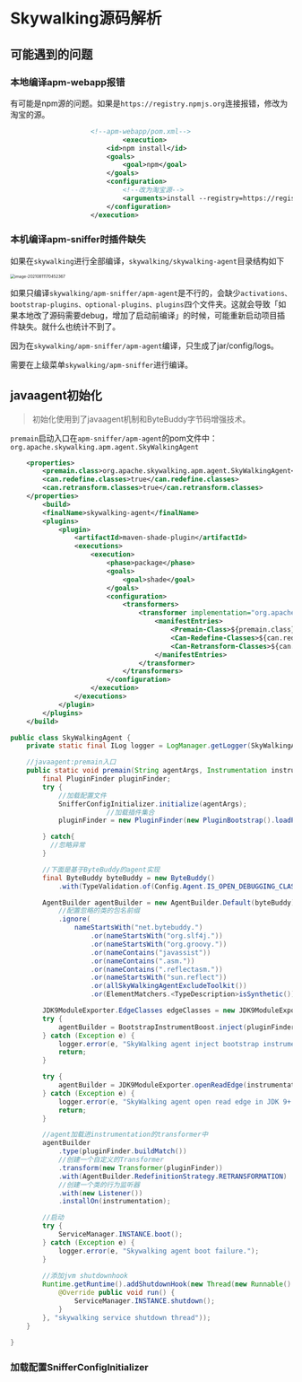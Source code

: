 # Skywalking源码解析

## 可能遇到的问题

### 本地编译apm-webapp报错

有可能是npm源的问题。如果是```https://registry.npmjs.org```连接报错，修改为淘宝的源。

```xml
                    <!--apm-webapp/pom.xml-->
				            <execution>
                        <id>npm install</id>
                        <goals>
                            <goal>npm</goal>
                        </goals>
                        <configuration>
                          	<!--改为淘宝源-->
                            <arguments>install --registry=https://registry.npm.taobao.org/ --sass_binary_site=https://npm.taobao.org/mirrors/node-sass/</arguments>
                        </configuration>
                    </execution>
```

### 本机编译apm-sniffer时插件缺失

如果在```skywalking```进行全部编译，```skywalking/skywalking-agent```目录结构如下

<img src="https://gitee.com/wangigor/typora-images/raw/master/image-20210811170452367.png" alt="image-20210811170452367" style="zoom:50%;" />

如果只编译`skywalking/apm-sniffer/apm-agent`是不行的，会缺少`activations、bootstrap-plugins、optional-plugins、plugins`四个文件夹。这就会导致「如果本地改了源码需要debug，增加了启动前编译」的时候，可能重新启动项目插件缺失。就什么也统计不到了。

因为在`skywalking/apm-sniffer/apm-agent`编译，只生成了jar/config/logs。

需要在上级菜单`skywalking/apm-sniffer`进行编译。

## javaagent初始化

> 初始化使用到了javaagent机制和ByteBuddy字节码增强技术。

```premain```启动入口在```apm-sniffer/apm-agent```的pom文件中：```org.apache.skywalking.apm.agent.SkyWalkingAgent```

```xml
    <properties>
        <premain.class>org.apache.skywalking.apm.agent.SkyWalkingAgent</premain.class>
        <can.redefine.classes>true</can.redefine.classes>
        <can.retransform.classes>true</can.retransform.classes>
    </properties>
		<build>
        <finalName>skywalking-agent</finalName>
        <plugins>
            <plugin>
                <artifactId>maven-shade-plugin</artifactId>
                <executions>
                    <execution>
                        <phase>package</phase>
                        <goals>
                            <goal>shade</goal>
                        </goals>
                        <configuration>
                            <transformers>
                                <transformer implementation="org.apache.maven.plugins.shade.resource.ManifestResourceTransformer">
                                    <manifestEntries>
                                        <Premain-Class>${premain.class}</Premain-Class>
                                        <Can-Redefine-Classes>${can.redefine.classes}</Can-Redefine-Classes>
                                        <Can-Retransform-Classes>${can.retransform.classes}</Can-Retransform-Classes>
                                    </manifestEntries>
                                </transformer>
                            </transformers>
                        </configuration>
                    </execution>
                </executions>
            </plugin>
        </plugins>
    </build>
```

```java
public class SkyWalkingAgent {
    private static final ILog logger = LogManager.getLogger(SkyWalkingAgent.class);

    //javaagent:premain入口
    public static void premain(String agentArgs, Instrumentation instrumentation) throws PluginException, IOException {
        final PluginFinder pluginFinder;
        try {
          	//加载配置文件
            SnifferConfigInitializer.initialize(agentArgs);
						//加载插件集合
            pluginFinder = new PluginFinder(new PluginBootstrap().loadPlugins());

        } catch{
          //忽略异常
        }

      	//下面是基于ByteBuddy的agent实现
        final ByteBuddy byteBuddy = new ByteBuddy()
            .with(TypeValidation.of(Config.Agent.IS_OPEN_DEBUGGING_CLASS));

        AgentBuilder agentBuilder = new AgentBuilder.Default(byteBuddy)
          	//配置忽略的类的包名前缀
            .ignore(
                nameStartsWith("net.bytebuddy.")
                    .or(nameStartsWith("org.slf4j."))
                    .or(nameStartsWith("org.groovy."))
                    .or(nameContains("javassist"))
                    .or(nameContains(".asm."))
                    .or(nameContains(".reflectasm."))
                    .or(nameStartsWith("sun.reflect"))
                    .or(allSkyWalkingAgentExcludeToolkit())
                    .or(ElementMatchers.<TypeDescription>isSynthetic()));

        JDK9ModuleExporter.EdgeClasses edgeClasses = new JDK9ModuleExporter.EdgeClasses();
        try {
            agentBuilder = BootstrapInstrumentBoost.inject(pluginFinder, instrumentation, agentBuilder, edgeClasses);
        } catch (Exception e) {
            logger.error(e, "SkyWalking agent inject bootstrap instrumentation failure. Shutting down.");
            return;
        }

        try {
            agentBuilder = JDK9ModuleExporter.openReadEdge(instrumentation, agentBuilder, edgeClasses);
        } catch (Exception e) {
            logger.error(e, "SkyWalking agent open read edge in JDK 9+ failure. Shutting down.");
            return;
        }

      	//agent加载进instrumentation的transformer中
        agentBuilder
            .type(pluginFinder.buildMatch())
          	//创建一个自定义的Transformer
            .transform(new Transformer(pluginFinder))
            .with(AgentBuilder.RedefinitionStrategy.RETRANSFORMATION)
          	//创建一个类的行为监听器
            .with(new Listener())
            .installOn(instrumentation);

      	//启动
        try {
            ServiceManager.INSTANCE.boot();
        } catch (Exception e) {
            logger.error(e, "Skywalking agent boot failure.");
        }
				
      	//添加jvm shutdownhook
        Runtime.getRuntime().addShutdownHook(new Thread(new Runnable() {
            @Override public void run() {
                ServiceManager.INSTANCE.shutdown();
            }
        }, "skywalking service shutdown thread"));
    }
  	
}
```

### 加载配置SnifferConfigInitializer

